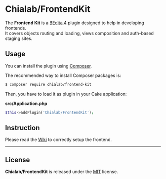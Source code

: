 # Chialab/FrontendKit

The **Frontend Kit** is a [BEdita 4](https://www.bedita.com/) plugin designed to help in developing frontends.  
It covers objects routing and loading, views composition and auth-based staging sites.

## Usage

You can install the plugin using [Composer](https://getcomposer.org).

The recommended way to install Composer packages is:

```sh
$ composer require chialab/frontend-kit
```

Then, you have to load it as plugin in your Cake application:

**src/Application.php**
```php
$this->addPlugin('Chialab/FrontendKit');
```

## Instruction

Please read the [Wiki](https://github.com/chialab/bedita-frontend-kit/wiki) to correctly setup the frontend.

---

## License

**Chialab/FrontendKit** is released under the [MIT](https://gitlab.com/chialab/bedita-frontend-kit/-/blob/main/LICENSE) license.

